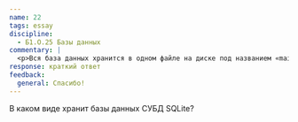 ```yaml
---
name: 22
tags: essay
discipline:
  - Б1.О.25 Базы данных
commentary: |
  <p>Вся база данных хранится в одном файле на диске под названием «main database file. Во время транзакций, SQLite хранит дополнительную информацию во втором файле: журнал отката (rollback journal), либо, если база работает в режиме WAL, лог-файл с информацией о записях.</p>
response: краткий ответ
feedback:
  general: Cпасибо!
---
```


В каком виде хранит базы данных СУБД SQLite?